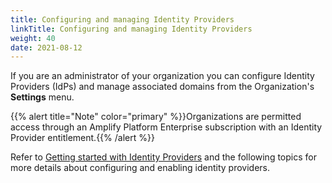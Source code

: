 ```yaml
---
title: Configuring and managing Identity Providers
linkTitle: Configuring and managing Identity Providers
weight: 40
date: 2021-08-12
---
```


If you are an administrator of your organization you can configure Identity Providers (IdPs) and manage associated domains from the Organization's **Settings** menu.

{{% alert title="Note" color="primary" %}}Organizations are permitted access through an Amplify Platform Enterprise subscription with an Identity Provider entitlement.{{% /alert %}}

Refer to [Getting started with Identity Providers](/docs/management_guide/configuring_and_managing_identity_providers/getting_started_with_identity_providers) and the following topics for more details about configuring and enabling identity providers.